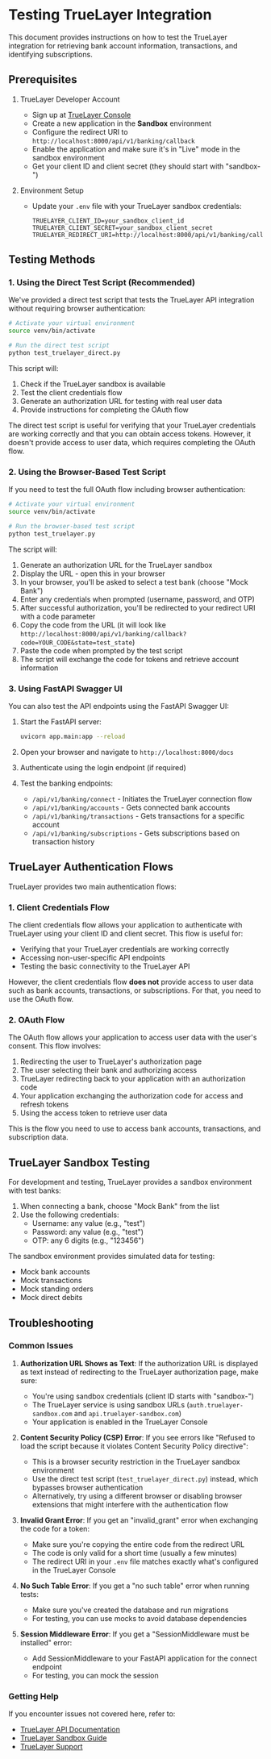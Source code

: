 # Testing TrueLayer Integration

This document provides instructions on how to test the TrueLayer integration for retrieving bank account information, transactions, and identifying subscriptions.

## Prerequisites

1. TrueLayer Developer Account

   - Sign up at [TrueLayer Console](https://console.truelayer.com/)
   - Create a new application in the **Sandbox** environment
   - Configure the redirect URI to `http://localhost:8000/api/v1/banking/callback`
   - Enable the application and make sure it's in "Live" mode in the sandbox environment
   - Get your client ID and client secret (they should start with "sandbox-")

2. Environment Setup
   - Update your `.env` file with your TrueLayer sandbox credentials:
     ```
     TRUELAYER_CLIENT_ID=your_sandbox_client_id
     TRUELAYER_CLIENT_SECRET=your_sandbox_client_secret
     TRUELAYER_REDIRECT_URI=http://localhost:8000/api/v1/banking/callback
     ```

## Testing Methods

### 1. Using the Direct Test Script (Recommended)

We've provided a direct test script that tests the TrueLayer API integration without requiring browser authentication:

```bash
# Activate your virtual environment
source venv/bin/activate

# Run the direct test script
python test_truelayer_direct.py
```

This script will:

1. Check if the TrueLayer sandbox is available
2. Test the client credentials flow
3. Generate an authorization URL for testing with real user data
4. Provide instructions for completing the OAuth flow

The direct test script is useful for verifying that your TrueLayer credentials are working correctly and that you can obtain access tokens. However, it doesn't provide access to user data, which requires completing the OAuth flow.

### 2. Using the Browser-Based Test Script

If you need to test the full OAuth flow including browser authentication:

```bash
# Activate your virtual environment
source venv/bin/activate

# Run the browser-based test script
python test_truelayer.py
```

The script will:

1. Generate an authorization URL for the TrueLayer sandbox
2. Display the URL - open this in your browser
3. In your browser, you'll be asked to select a test bank (choose "Mock Bank")
4. Enter any credentials when prompted (username, password, and OTP)
5. After successful authorization, you'll be redirected to your redirect URI with a code parameter
6. Copy the code from the URL (it will look like `http://localhost:8000/api/v1/banking/callback?code=YOUR_CODE&state=test_state`)
7. Paste the code when prompted by the test script
8. The script will exchange the code for tokens and retrieve account information

### 3. Using FastAPI Swagger UI

You can also test the API endpoints using the FastAPI Swagger UI:

1. Start the FastAPI server:

   ```bash
   uvicorn app.main:app --reload
   ```

2. Open your browser and navigate to `http://localhost:8000/docs`

3. Authenticate using the login endpoint (if required)

4. Test the banking endpoints:
   - `/api/v1/banking/connect` - Initiates the TrueLayer connection flow
   - `/api/v1/banking/accounts` - Gets connected bank accounts
   - `/api/v1/banking/transactions` - Gets transactions for a specific account
   - `/api/v1/banking/subscriptions` - Gets subscriptions based on transaction history

## TrueLayer Authentication Flows

TrueLayer provides two main authentication flows:

### 1. Client Credentials Flow

The client credentials flow allows your application to authenticate with TrueLayer using your client ID and client secret. This flow is useful for:

- Verifying that your TrueLayer credentials are working correctly
- Accessing non-user-specific API endpoints
- Testing the basic connectivity to the TrueLayer API

However, the client credentials flow **does not** provide access to user data such as bank accounts, transactions, or subscriptions. For that, you need to use the OAuth flow.

### 2. OAuth Flow

The OAuth flow allows your application to access user data with the user's consent. This flow involves:

1. Redirecting the user to TrueLayer's authorization page
2. The user selecting their bank and authorizing access
3. TrueLayer redirecting back to your application with an authorization code
4. Your application exchanging the authorization code for access and refresh tokens
5. Using the access token to retrieve user data

This is the flow you need to use to access bank accounts, transactions, and subscription data.

## TrueLayer Sandbox Testing

For development and testing, TrueLayer provides a sandbox environment with test banks:

1. When connecting a bank, choose "Mock Bank" from the list
2. Use the following credentials:
   - Username: any value (e.g., "test")
   - Password: any value (e.g., "test")
   - OTP: any 6 digits (e.g., "123456")

The sandbox environment provides simulated data for testing:

- Mock bank accounts
- Mock transactions
- Mock standing orders
- Mock direct debits

## Troubleshooting

### Common Issues

1. **Authorization URL Shows as Text**: If the authorization URL is displayed as text instead of redirecting to the TrueLayer authorization page, make sure:

   - You're using sandbox credentials (client ID starts with "sandbox-")
   - The TrueLayer service is using sandbox URLs (`auth.truelayer-sandbox.com` and `api.truelayer-sandbox.com`)
   - Your application is enabled in the TrueLayer Console

2. **Content Security Policy (CSP) Error**: If you see errors like "Refused to load the script because it violates Content Security Policy directive":

   - This is a browser security restriction in the TrueLayer sandbox environment
   - Use the direct test script (`test_truelayer_direct.py`) instead, which bypasses browser authentication
   - Alternatively, try using a different browser or disabling browser extensions that might interfere with the authentication flow

3. **Invalid Grant Error**: If you get an "invalid_grant" error when exchanging the code for a token:

   - Make sure you're copying the entire code from the redirect URL
   - The code is only valid for a short time (usually a few minutes)
   - The redirect URI in your `.env` file matches exactly what's configured in the TrueLayer Console

4. **No Such Table Error**: If you get a "no such table" error when running tests:

   - Make sure you've created the database and run migrations
   - For testing, you can use mocks to avoid database dependencies

5. **Session Middleware Error**: If you get a "SessionMiddleware must be installed" error:
   - Add SessionMiddleware to your FastAPI application for the connect endpoint
   - For testing, you can mock the session

### Getting Help

If you encounter issues not covered here, refer to:

- [TrueLayer API Documentation](https://docs.truelayer.com/)
- [TrueLayer Sandbox Guide](https://docs.truelayer.com/docs/sandbox-and-testing)
- [TrueLayer Support](https://support.truelayer.com/)
